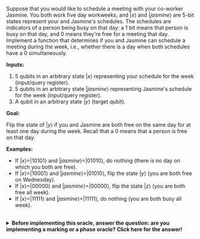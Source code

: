 Suppose that you would like to schedule a meeting with your co-worker Jasmine. 
You both work five day workweeks, and $|x\rangle$ and $|jasmine\rangle$ are 5-bit states represent your and Jasmine's schedules. 
The schedules are indicators of a person being busy on that day: a $1$ bit means that person is busy on that day, and $0$ means they're free for a meeting that day. Implement a function that determines if you and Jasmine can schedule a meeting during the week, i.e., whether there is a day when both schedules have a $0$ simultaneously.

**Inputs:**

  1. 5 qubits in an arbitrary state $|x\rangle$ representing your schedule for the week (input/query register).
  2. 5 qubits in an arbitrary state $|jasmine\rangle$ representing Jasmine's schedule for the week (input/query register).
  3. A qubit in an arbitrary state $|y\rangle$ (target qubit).

**Goal:**

Flip the state of $|y\rangle$ if you and Jasmine are both free on the same day for at least one day during the week.  Recall that a $0$ means that a person is free on that day.

**Examples:**

* If $|x\rangle=|10101\rangle$ and $|jasmine\rangle=|01010\rangle$, do nothing (there is no day on which you both are free).
* If $|x\rangle=|10001\rangle$ and $|jasmine\rangle=|01010\rangle$, flip the state $|y\rangle$ (you are both free on Wednesday).
* If $|x\rangle=|00000\rangle$ and $|jasmine\rangle=|00000\rangle$, flip the state $|z\rangle$ (you are both free all week).
* If $|x\rangle=|11111\rangle$ and $|jasmine\rangle=|11111\rangle$, do nothing (you are both busy all week).
    
<br/>
<details>
  <summary><b>Before implementing this oracle, answer the question: are you implementing a marking or a phase oracle?  Click here for the answer!</b></summary>
    This is a marking oracle, because we are flipping the state of the target qubit $|y\rangle$ based on the state of the inputs $|x\rangle$ and $|jasmine\rangle$. Notice that even though we do not have the typical single-input-register situation that we saw earlier, this is still a marking oracle.
</details>

